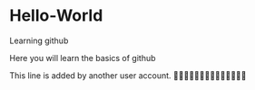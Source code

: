 # Hello-World
Learning github

Here you will learn the basics of github

This line is added by another user account.
🥲🥲🥲🥲🥲🥲🥲🥲🥲🥲🥲🥲🥲🥲
